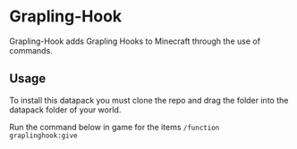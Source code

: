 # Grapling-Hook
Grapling-Hook adds Grapling Hooks to Minecraft through the use of commands.

## Usage
To install this datapack you must clone the repo and drag the folder into the datapack folder of your world.

Run the command below in game for the items 
`/function graplinghook:give`
